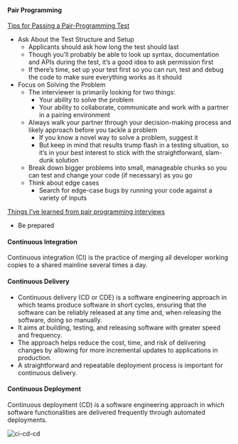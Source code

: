 #### Pair Programming ####
<a href='https://insights.dice.com/2016/07/13/tips-passing-pair-programming-test/'>Tips for Passing a Pair-Programming Test</a>
* Ask About the Test Structure and Setup
  * Applicants should ask how long the test should last
  * Though you’ll probably be able to look up syntax, documentation and APIs during the test, it’s a good idea to ask permission first
  * If there’s time, set up your test first so you can run, test and debug the code to make sure everything works as it should
* Focus on Solving the Problem
  * The interviewer is primarily looking for two things:
    * Your ability to solve the problem
    * Your ability to collaborate, communicate and work with a partner in a pairing environment
  * Always walk your partner through your decision-making process and likely approach before you tackle a problem
    * If you know a novel way to solve a problem, suggest it
    * But keep in mind that results trump flash in a testing situation, so it’s in your best interest to stick with the straightforward, slam-dunk solution
  * Break down bigger problems into small, manageable chunks so you can test and change your code (if necessary) as you go
  * Think about edge cases
    * Search for edge-case bugs by running your code against a variety of inputs

<a href='https://medium.freecodecamp.org/things-ive-learned-from-pair-programming-interviews-35a4db7d7443/'>Things I’ve learned from pair programming interviews</a>
* Be prepared

#### Continuous Integration ####
Continuous integration (CI) is the practice of merging all developer working copies to a shared mainline several times a day.

#### Continuous Delivery ####
* Continuous delivery (CD or CDE) is a software engineering approach in which teams produce software in short cycles, ensuring that the software can be reliably released at any time and, when releasing the software, doing so manually.
* It aims at building, testing, and releasing software with greater speed and frequency. 
* The approach helps reduce the cost, time, and risk of delivering changes by allowing for more incremental updates to applications in production. 
* A straightforward and repeatable deployment process is important for continuous delivery.

#### Continuous Deployment ####
Continuous deployment (CD) is a software engineering approach in which software functionalities are delivered frequently through automated deployments.

![ci-cd-cd](https://user-images.githubusercontent.com/5309726/53076539-d631d780-352a-11e9-9846-a22f3f8fb9d8.png)
